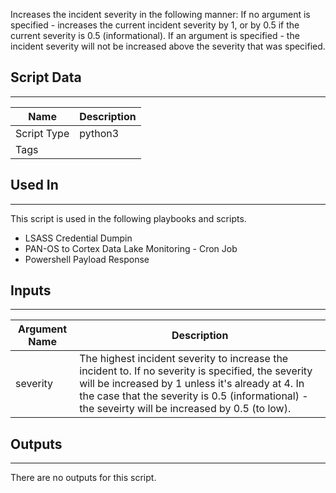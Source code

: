 Increases the incident severity in the following manner:
If no argument is specified - increases the current incident severity by 1, or by 0.5 if the current severity is 0.5 (informational).
If an argument is specified - the incident severity will not be increased above the severity that was specified.

## Script Data
---

| **Name** | **Description** |
| --- | --- |
| Script Type | python3 |
| Tags |  |

## Used In
---
This script is used in the following playbooks and scripts.
* LSASS Credential Dumpin
* PAN-OS to Cortex Data Lake Monitoring - Cron Job
* Powershell Payload Response

## Inputs
---

| **Argument Name** | **Description** |
| --- | --- |
| severity | The highest incident severity to increase the incident to. If no severity is specified, the severity will be increased by 1 unless it's already at 4. In the case that the severity is 0.5 \(informational\) - the seveirty will be increased by 0.5 \(to low\). |

## Outputs
---
There are no outputs for this script.
